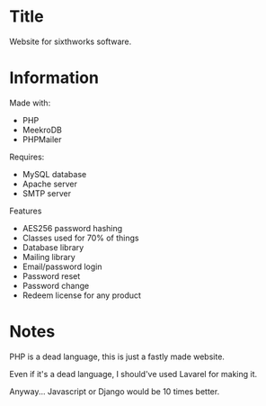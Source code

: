 # Title
Website for sixthworks software.

# Information
Made with:
- PHP
- MeekroDB
- PHPMailer

Requires:
- MySQL database
- Apache server
- SMTP server

Features
- AES256 password hashing
- Classes used for 70% of things
- Database library
- Mailing library
- Email/password login
- Password reset
- Password change
- Redeem license for any product

# Notes
PHP is a dead language, this is just a fastly made website.

Even if it's a dead language, I should've used Lavarel for making it.

Anyway... Javascript or Django would be 10 times better.
